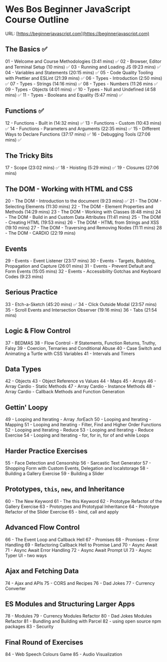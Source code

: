 # Wes Bos Beginner JavaScript Course Outline

URL: [https://beginnerjavascript.com](https://beginnerjavascript.com)

## The Basics ✅

01 - Welcome and Course Methodologies (3:41 mins) ✅
02 - Browser, Editor and Terminal Setup (10 mins) ✅
03 - Running and Loading JS (9:23 mins) ✅
04 - Variables and Statements (20:15 mins) ✅
05 - Code Quality Tooling with Prettier and ESLint (21:39 mins) ✅
06 - Types - Introduction (2:50 mins) ✅
07 - Types - Strings (14:16 mins) ✅
08 - Types - Numbers (11:26 mins ✅
09 - Types - Objects (4:01 mins) ✅
10 - Types - Null and Undefined (4:58 mins) ✅
11 - Types - Booleans and Equality (5:47 mins) ✅

## Functions ✅

12 - Functions - Built in (14:32 mins) ✅
13 - Functions - Custom (10:43 mins) ✅
14 - Functions - Parameters and Arguments (22:35 mins) ✅
15 - Different Ways to Declare Functions (37:17 mins) ✅
16 - Debugging Tools (27:06 mins) ✅

## The Tricky Bits

17 - Scope (23:02 mins) ✅
18 - Hoisting (5:29 mins) ✅
19 - Closures (27:06 mins)

## The DOM - Working with HTML and CSS

20 - The DOM - Introduction to the document (9:23 mins) ✅
21 - The DOM - Selecting Elements (11:30 mins)
22 - The DOM - Element Properties and Methods (14:29 mins)
23 - The DOM - Working with Classes (8:48 mins)
24 - The DOM - Build in and Custom Data Attributes (11:41 mins)
25 - The DOM - Creating HTML (19:53 mins)
26 - The DOM - HTML from Strings and XSS (19:10 mins)
27 - The DOM - Traversing and Removing Nodes (11:11 mins)
28 - The DOM - CARDIO (22:19 mins)

## Events

29 - Events - Event Listener (23:17 mins)
30 - Events - Targets, Bubbling, Propagation and Capture (26:01 mins)
31 - Events - Prevent Default and Form Events (15:05 mins)
32 - Events - Accessibility Gotchas and Keyboard Codes (9:23 mins)

## Serious Practice

33 - Etch-a-Sketch (45:20 mins) ✅
34 - Click Outside Modal (23:57 mins)
35 - Scroll Events and Intersection Observer (19:16 mins)
36 - Tabs (21:54 mins)

## Logic & Flow Control

37 - BEDMAS
38 - Flow Control - If Statements, Function Returns, Truthy, Falsy
39 - Coercion, Ternaries and Conditional Abuse
40 - Case Switch and Animating a Turtle with CSS Variables
41 - Intervals and Timers

## Data Types

42 - Objects
43 - Object Reference vs Values
44 - Maps
45 - Arrays
46 - Array Cardio - Static Methods
47 - Array Cardio - Instance Methods
48 - Array Cardio - Callback Methods and Function Generation

## Gettin' Loopy

49 - Looping and Iterating - Array .forEach
50 - Looping and Iterating - Mapping
51 - Looping and Iterating - Filter, Find and Higher Order Functions
52 - Looping and Iterating - Reduce
53 - Looping and Iterating - Reduce Exercise
54 - Looping and Iterating - for, for in, for of and while Loops

## Harder Practice Exercises

55 - Face Detection and Censorship
56 - Sarcastic Text Generator
57 - Shopping Form with Custom Events, Delegation and localstorage
58 - Building a Gallery Exercise
59 - Building a Slider

## Prototypes, `this`, `new`, and Inheritance

60 - The New Keyword
61 - The this Keyword
62 - Prototype Refactor of the Gallery Exercise
63 - Prototypes and Prototypal Inheritance
64 - Prototype Refactor of the Slider Exercise
65 - bind, call and apply

## Advanced Flow Control

66 - The Event Loop and Callback Hell
67 - Promises
68 - Promises - Error Handling
69 - Refactoring Callback Hell to Promise Land
70 - Async Await
71 - Async Await Error Handling
72 - Async Await Prompt UI
73 - Async Typer UI - two ways

## Ajax and Fetching Data

74 - Ajax and APIs
75 - CORS and Recipes
76 - Dad Jokes
77 - Currency Converter

## ES Modules and Structuring Larger Apps

78 - Modules
79 - Currency Modules Refactor
80 - Dad Jokes Modules Refactor
81 - Bundling and Building with Parcel
82 - using open source npm packages
83 - Security

## Final Round of Exercises

84 - Web Speech Colours Game
85 - Audio Visualization
